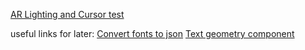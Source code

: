 [AR Lighting and Cursor test](https://sycrus.github.io/parallel_test/lighting-cursor.html)


useful links for later:
[Convert fonts to json](http://gero3.github.io/facetype.js/)
[Text geometry component](https://github.com/supermedium/superframe/tree/master/components/text-geometry/)
